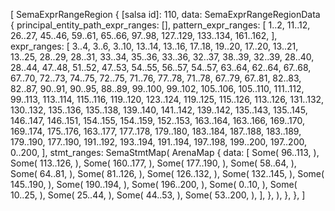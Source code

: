 [
    SemaExprRangeRegion {
        [salsa id]: 110,
        data: SemaExprRangeRegionData {
            principal_entity_path_expr_ranges: [],
            pattern_expr_ranges: [
                1..2,
                11..12,
                26..27,
                45..46,
                59..61,
                65..66,
                97..98,
                127..129,
                133..134,
                161..162,
            ],
            expr_ranges: [
                3..4,
                3..6,
                3..10,
                13..14,
                13..16,
                17..18,
                19..20,
                17..20,
                13..21,
                13..25,
                28..29,
                28..31,
                33..34,
                35..36,
                33..36,
                32..37,
                38..39,
                32..39,
                28..40,
                28..44,
                47..48,
                51..52,
                47..53,
                54..55,
                56..57,
                54..57,
                63..64,
                62..64,
                67..68,
                67..70,
                72..73,
                74..75,
                72..75,
                71..76,
                77..78,
                71..78,
                67..79,
                67..81,
                82..83,
                82..87,
                90..91,
                90..95,
                88..89,
                99..100,
                99..102,
                105..106,
                105..110,
                111..112,
                99..113,
                113..114,
                115..116,
                119..120,
                123..124,
                119..125,
                115..126,
                113..126,
                131..132,
                130..132,
                135..136,
                135..138,
                139..140,
                141..142,
                139..142,
                135..143,
                135..145,
                146..147,
                146..151,
                154..155,
                154..159,
                152..153,
                163..164,
                163..166,
                169..170,
                169..174,
                175..176,
                163..177,
                177..178,
                179..180,
                183..184,
                187..188,
                183..189,
                179..190,
                177..190,
                191..192,
                193..194,
                191..194,
                197..198,
                199..200,
                197..200,
                0..200,
            ],
            stmt_ranges: SemaStmtMap(
                ArenaMap {
                    data: [
                        Some(
                            96..113,
                        ),
                        Some(
                            113..126,
                        ),
                        Some(
                            160..177,
                        ),
                        Some(
                            177..190,
                        ),
                        Some(
                            58..64,
                        ),
                        Some(
                            64..81,
                        ),
                        Some(
                            81..126,
                        ),
                        Some(
                            126..132,
                        ),
                        Some(
                            132..145,
                        ),
                        Some(
                            145..190,
                        ),
                        Some(
                            190..194,
                        ),
                        Some(
                            196..200,
                        ),
                        Some(
                            0..10,
                        ),
                        Some(
                            10..25,
                        ),
                        Some(
                            25..44,
                        ),
                        Some(
                            44..53,
                        ),
                        Some(
                            53..200,
                        ),
                    ],
                },
            ),
        },
    },
]